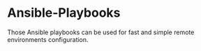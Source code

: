 # Ansible-Playbooks
Those Ansible playbooks can be used for fast and simple remote environments configuration.
